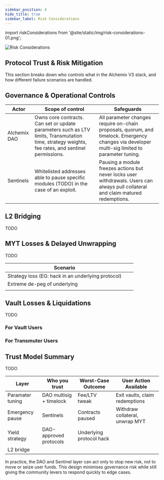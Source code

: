 ```yaml
---
sidebar_position: 4
hide_title: true
sidebar_label: Risk Considerations
---
```


import riskConsiderations from '@site/static/img/risk-considerations-01.png';

<img src={riskConsiderations} alt="Risk Considerations" class="banner-spacing" />

## Protocol Trust & Risk Mitigation

This section breaks down who controls what in the Alchemix V3 stack, and how different failure scenarios are handled.

## Governance & Operational Controls

| Actor        | Scope of control                                                                                                                                 | Safeguards                                                                                                                                     |
| ------------ | ------------------------------------------------------------------------------------------------------------------------------------------------ | ---------------------------------------------------------------------------------------------------------------------------------------------- |
| Alchemix DAO | Owns core contracts. Can set or update parameters such as LTV limits, Transmutation time, strategy weights, fee rates, and sentinel permissions. | All parameter changes require on-chain proposals, quorum, and timelock. Emergency changes via developer multi-sig limited to parameter tuning. |
| Sentinels    | Whitelisted addresses able to pause specific modules (TODO) in the case of an exploit.                                                           | Pausing a module freezes actions but never locks user withdrawals. Users can always pull collateral and claim matured redemptions.             |

## L2 Bridging

TODO

## MYT Losses & Delayed Unwrapping

TODO

| Scenario                                           |     |     |
| -------------------------------------------------- | --- | --- |
| Strategy loss (EG: hack in an underlying protocol) |     |     |
| Extreme de-peg of underlying                       |     |     |
|                                                    |     |     |

## Vault Losses & Liquidations

TODO

### For Vault Users

### For Transmuter Users

## Trust Model Summary

TODO

| Layer            | Who you trust           | Worst-Case Outcome       | User Action Available           |
| ---------------- | ----------------------- | ------------------------ | ------------------------------- |
| Paramater tuning | DAO multisig + timelock | Fee/LTV tweak            | Exit vaults, claim redemptions  |
| Emergency pause  | Sentinels               | Contracts paused         | Withdraw collateral, unwrap MYT |
| Yield strategy   | DAO-approved protocols  | Underlying protocol hack |                                 |
| L2 bridge        |                         |                          |                                 |

In practice, the DAO and Sentinel layer can act only to stop new risk, not to move or seize user funds. This design minimises governance risk while still giving the community levers to respond quickly to edge cases.
